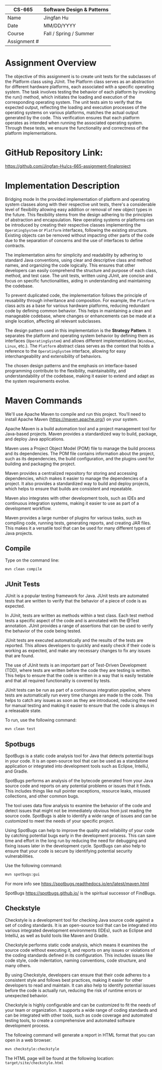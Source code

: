 
| CS-665       | Software Design & Patterns |
| ------------ | -------------------------- |
| Name         | Jingfan Hu                 |
| Date         | MM/DD/YYYY                 |
| Course       | Fall / Spring / Summer     |
| Assignment # |                            |

# Assignment Overview

The objective of this assignment is to create unit tests for the subclasses of the Platform class using JUnit. The Platform class serves as an abstraction for different hardware platforms, each associated with a specific operating system. The task involves testing the behavior of each platform by invoking the run() method, which initiates the loading and execution of the corresponding operating system. The unit tests aim to verify that the expected output, reflecting the loading and execution processes of the operating systems on various platforms, matches the actual output generated by the code. This verification ensures that each platform operates as intended when running the associated operating system. Through these tests, we ensure the functionality and correctness of the platform implementations.

# GitHub Repository Link:

https://github.com/Jingfan-Hu/cs-665-assignment-finalproject

# Implementation Description

Bridging mode In the provided implementation of platform and operating system classes along with their respective unit tests, there's a considerable level of flexibility allowing easy addition or removal of new object types in the future. This flexibility stems from the design adhering to the principles of abstraction and encapsulation. New operating systems or platforms can be introduced by creating their respective classes implementing the `OperatingSystem` or `Platform` interfaces, following the existing structure. Existing objects can be removed without impacting other parts of the code due to the separation of concerns and the use of interfaces to define contracts.

The implementation aims for simplicity and readability by adhering to standard Java conventions, using clear and descriptive class and method names, and organizing the code logically. This ensures that other developers can easily comprehend the structure and purpose of each class, method, and test case. The unit tests, written using JUnit, are concise and focus on specific functionalities, aiding in understanding and maintaining the codebase.

To prevent duplicated code, the implementation follows the principle of reusability through inheritance and composition. For example, the `Platform` class acts as a base for various hardware platforms, reducing redundant code by defining common behavior. This helps in maintaining a clean and manageable codebase, where changes or enhancements can be made at a single location, affecting all relevant subclasses.

The design pattern used in this implementation is the **Strategy Pattern**. It separates the platform and operating system behavior by defining them as interfaces (`OperatingSystem`) and allows different implementations (`Windows`, `Linux`, etc.). The `Platform` abstract class serves as the context that holds a reference to the `OperatingSystem` interface, allowing for easy interchangeability and extensibility of behaviors.

The chosen design patterns and the emphasis on interface-based programming contribute to the flexibility, maintainability, and understandability of the codebase, making it easier to extend and adapt as the system requirements evolve.

# Maven Commands

We'll use Apache Maven to compile and run this project. You'll need to install Apache Maven (https://maven.apache.org/) on your system. 

Apache Maven is a build automation tool and a project management tool for Java-based projects. Maven provides a standardized way to build, package, and deploy Java applications.

Maven uses a Project Object Model (POM) file to manage the build process and its dependencies. The POM file contains information about the project, such as its dependencies, the build configuration, and the plugins used for building and packaging the project.

Maven provides a centralized repository for storing and accessing dependencies, which makes it easier to manage the dependencies of a project. It also provides a standardized way to build and deploy projects, which helps to ensure that builds are consistent and repeatable.

Maven also integrates with other development tools, such as IDEs and continuous integration systems, making it easier to use as part of a development workflow.

Maven provides a large number of plugins for various tasks, such as compiling code, running tests, generating reports, and creating JAR files. This makes it a versatile tool that can be used for many different types of Java projects.

## Compile
Type on the command line: 

```bash
mvn clean compile
```



## JUnit Tests
JUnit is a popular testing framework for Java. JUnit tests are automated tests that are written to verify that the behavior of a piece of code is as expected.

In JUnit, tests are written as methods within a test class. Each test method tests a specific aspect of the code and is annotated with the @Test annotation. JUnit provides a range of assertions that can be used to verify the behavior of the code being tested.

JUnit tests are executed automatically and the results of the tests are reported. This allows developers to quickly and easily check if their code is working as expected, and make any necessary changes to fix any issues that are found.

The use of JUnit tests is an important part of Test-Driven Development (TDD), where tests are written before the code they are testing is written. This helps to ensure that the code is written in a way that is easily testable and that all required functionality is covered by tests.

JUnit tests can be run as part of a continuous integration pipeline, where tests are automatically run every time changes are made to the code. This helps to catch any issues as soon as they are introduced, reducing the need for manual testing and making it easier to ensure that the code is always in a releasable state.

To run, use the following command:
```bash
mvn clean test
```


## Spotbugs 

SpotBugs is a static code analysis tool for Java that detects potential bugs in your code. It is an open-source tool that can be used as a standalone application or integrated into development tools such as Eclipse, IntelliJ, and Gradle.

SpotBugs performs an analysis of the bytecode generated from your Java source code and reports on any potential problems or issues that it finds. This includes things like null pointer exceptions, resource leaks, misused collections, and other common bugs.

The tool uses data flow analysis to examine the behavior of the code and detect issues that might not be immediately obvious from just reading the source code. SpotBugs is able to identify a wide range of issues and can be customized to meet the needs of your specific project.

Using SpotBugs can help to improve the quality and reliability of your code by catching potential bugs early in the development process. This can save time and effort in the long run by reducing the need for debugging and fixing issues later in the development cycle. SpotBugs can also help to ensure that your code is secure by identifying potential security vulnerabilities.

Use the following command:

```bash
mvn spotbugs:gui 
```

For more info see 
https://spotbugs.readthedocs.io/en/latest/maven.html

SpotBugs https://spotbugs.github.io/ is the spiritual successor of FindBugs.


## Checkstyle 

Checkstyle is a development tool for checking Java source code against a set of coding standards. It is an open-source tool that can be integrated into various integrated development environments (IDEs), such as Eclipse and IntelliJ, as well as build tools like Maven and Gradle.

Checkstyle performs static code analysis, which means it examines the source code without executing it, and reports on any issues or violations of the coding standards defined in its configuration. This includes issues like code style, code indentation, naming conventions, code structure, and many others.

By using Checkstyle, developers can ensure that their code adheres to a consistent style and follows best practices, making it easier for other developers to read and maintain. It can also help to identify potential issues before the code is actually run, reducing the risk of runtime errors or unexpected behavior.

Checkstyle is highly configurable and can be customized to fit the needs of your team or organization. It supports a wide range of coding standards and can be integrated with other tools, such as code coverage and automated testing tools, to create a comprehensive and automated software development process.

The following command will generate a report in HTML format that you can open in a web browser. 

```bash
mvn checkstyle:checkstyle
```

The HTML page will be found at the following location:
`target/site/checkstyle.html`



